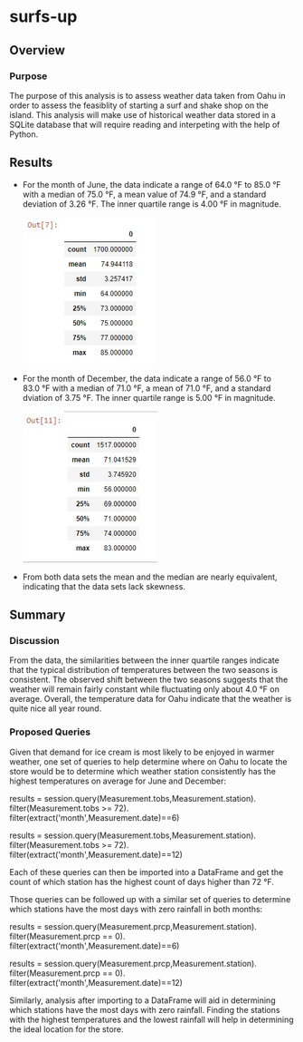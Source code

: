 # surfs-up

## Overview

### Purpose

The purpose of this analysis is to assess weather data taken from Oahu in order to assess the feasiblity of starting a surf and shake shop on the island.  This analysis will make use of historical weather data stored in a SQLite database that will require reading and interpeting with the help of Python.

## Results

* For the month of June, the data indicate a range of 64.0 °F to 85.0 °F with a median of 75.0 °F, a mean value of 74.9 °F, and a standard deviation of 3.26 °F.  The inner quartile range is 4.00 °F in magnitude.

    ![June Summary](Resources/june_data_summary.JPG)
* For the month of December, the data indicate a range of 56.0 °F to 83.0 °F with a median of 71.0 °F, a mean of 71.0 °F, and a standard dviation of 3.75 °F.  The inner quartile range is 5.00 °F in magnitude.

    ![December Summary](Resources/december_data_summary.JPG)
* From both data sets the mean and the median are nearly equivalent, indicating that the data sets lack skewness.

## Summary

### Discussion

From the data, the similarities between the inner quartile ranges indicate that the typical distribution of temperatures between the two seasons is consistent.  The observed shift between the two seasons suggests that the weather will remain fairly constant while fluctuating only about 4.0 °F on average.  Overall, the temperature data for Oahu indicate that the weather is quite nice all year round.

### Proposed Queries

Given that demand for ice cream is most likely to be enjoyed in warmer weather, one set of queries to help determine where on Oahu to locate the store would be to determine which weather station consistently has the highest temperatures on average for June and December:

results = session.query(Measurement.tobs,Measurement.station).\
    filter(Measurement.tobs >= 72).\
    filter(extract('month',Measurement.date)==6)

results = session.query(Measurement.tobs,Measurement.station).\
    filter(Measurement.tobs >= 72).\
    filter(extract('month',Measurement.date)==12)

Each of these queries can then be imported into a DataFrame and get the count of which station has the highest count of days higher than 72 °F.

Those queries can be followed up with a similar set of queries to determine which stations have the most days with zero rainfall in both months:

results = session.query(Measurement.prcp,Measurement.station).\
    filter(Measurement.prcp == 0).\
    filter(extract('month',Measurement.date)==6)

results = session.query(Measurement.prcp,Measurement.station).\
    filter(Measurement.prcp == 0).\
    filter(extract('month',Measurement.date)==12)

Similarly, analysis after importing to a DataFrame will aid in determining which stations have the most days with zero rainfall.  Finding the stations with the highest temperatures and the lowest rainfall will help in determining the ideal location for the store.